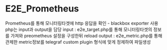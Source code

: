 # E2E_Prometheus

Prometheus를 통해 모니터링타겟에 http 응답을 확인 - blackbox exporter 사용
php는 input과 output을 담당
input : e2e_target.php를 통해 모니터링타겟의 정보를 가져와 preometheus 설정을 구성한뒤 reload
output : e2e_metric.php를 통해 관제한 metric정보를 telegraf custom plugin 형식에 맞게 정제하여 파일생성
